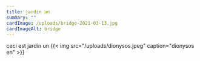 ```yaml
---
title: jardin un
summary: ""
cardImage: /uploads/bridge-2021-03-13.jpg
cardImageAlt: bridge
---
```


ceci est jardin un
{{< img src="/uploads/dionysos.jpeg" caption="dionysos en" >}}
